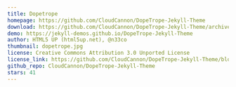 ```yaml
---
title: Dopetrope
homepage: https://github.com/CloudCannon/DopeTrope-Jekyll-Theme
download: https://github.com/CloudCannon/DopeTrope-Jekyll-Theme/archive/master.zip
demo: https://jekyll-demos.github.io/DopeTrope-Jekyll-Theme
author: HTML5 UP (html5up.net), @n33co
thumbnail: dopetrope.jpg
license: Creative Commons Attribution 3.0 Unported License
license_link: https://github.com/CloudCannon/DopeTrope-Jekyll-Theme/blob/master/LICENSE.txt
github_repo: CloudCannon/DopeTrope-Jekyll-Theme
stars: 41
---
```

